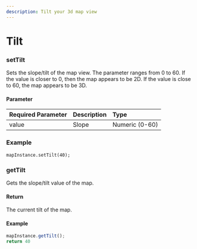 ```yaml
---
description: Tilt your 3d map view
---
```


# Tilt

### setTilt

Sets the slope/tilt of the map view. The parameter ranges from 0 to 60. If the value is closer to 0, then the map appears to be 2D. If the value is close to 60, the map appears to be 3D.

#### Parameter

| Required Parameter | Description | Type |
| :--- | :--- | :--- |
| value | Slope | Numeric \(0-60\) |

### Example

```text
mapInstance.setTilt(40);
```

### getTilt

Gets the slope/tilt value of the map.

#### Return

The current tilt of the map.

#### Example

```javascript
mapInstance.getTilt();
return 40
```

